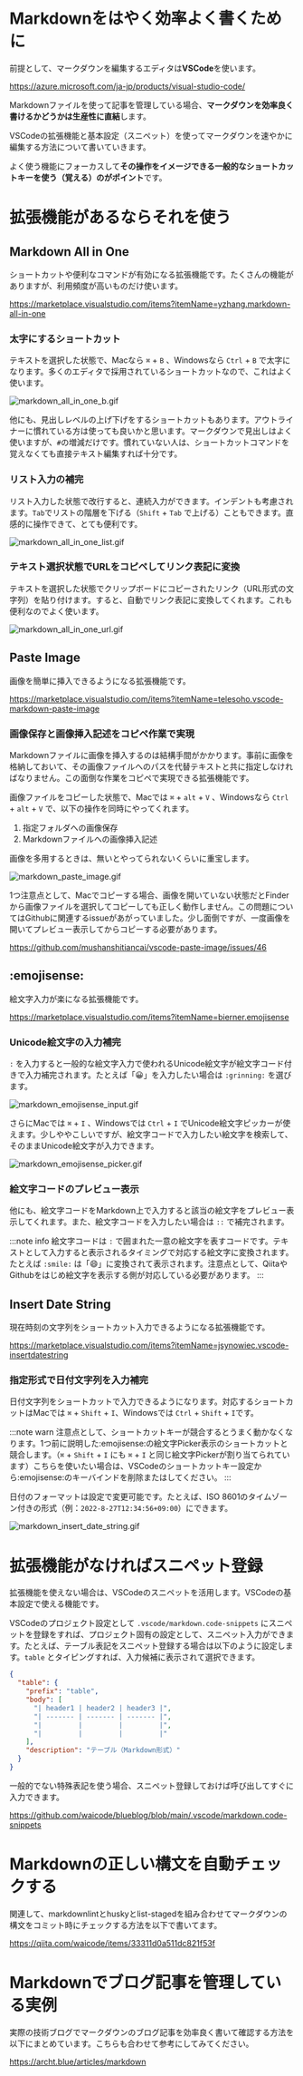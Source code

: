 <!--
title:   Markdown（マークダウン）をVSCodeの拡張機能とスニペットで効率良く書く
tags:    Markdown,VSCode,VisualStudioCode,マークダウン,マークダウン記法
id:      1310d3f0aeb24f393b88
private: false
-->
# Markdownをはやく効率よく書くために

前提として、マークダウンを編集するエディタは**VSCode**を使います。

https://azure.microsoft.com/ja-jp/products/visual-studio-code/

Markdownファイルを使って記事を管理している場合、**マークダウンを効率良く書けるかどうかは生産性に直結**します。

VSCodeの拡張機能と基本設定（スニペット）を使ってマークダウンを速やかに編集する方法について書いていきます。

よく使う機能にフォーカスして**その操作をイメージできる一般的なショートカットキーを使う（覚える）のがポイント**です。

# 拡張機能があるならそれを使う

## Markdown All in One

ショートカットや便利なコマンドが有効になる拡張機能です。たくさんの機能がありますが、利用頻度が高いものだけ使います。

https://marketplace.visualstudio.com/items?itemName=yzhang.markdown-all-in-one

### 太字にするショートカット

テキストを選択した状態で、Macなら `⌘` + `B` 、Windowsなら `Ctrl` + `B` で太字になります。多くのエディタで採用されているショートカットなので、これはよく使います。

![markdown_all_in_one_b.gif](https://qiita-image-store.s3.ap-northeast-1.amazonaws.com/0/35152/69595741-c1dd-82a8-688a-e0544a3f9917.gif)

他にも、見出しレベルの上げ下げをするショートカットもあります。アウトライナーに慣れている方は使っても良いかと思います。マークダウンで見出しはよく使いますが、`#`の増減だけです。慣れていない人は、ショートカットコマンドを覚えなくても直接テキスト編集すれば十分です。

### リスト入力の補完

リスト入力した状態で改行すると、連続入力ができます。インデントも考慮されます。`Tab`でリストの階層を下げる（`Shift` + `Tab` で上げる）こともできます。直感的に操作できて、とても便利です。

![markdown_all_in_one_list.gif](https://qiita-image-store.s3.ap-northeast-1.amazonaws.com/0/35152/f4545542-5454-c61a-43e6-c686f3246d99.gif)

### テキスト選択状態でURLをコピペしてリンク表記に変換

テキストを選択した状態でクリップボードにコピーされたリンク（URL形式の文字列）を貼り付けます。すると、自動でリンク表記に変換してくれます。これも便利なのでよく使います。

![markdown_all_in_one_url.gif](https://qiita-image-store.s3.ap-northeast-1.amazonaws.com/0/35152/447f4f5f-eb57-a8ba-72fb-6f202386a463.gif)

## Paste Image

画像を簡単に挿入できるようになる拡張機能です。

https://marketplace.visualstudio.com/items?itemName=telesoho.vscode-markdown-paste-image

### 画像保存と画像挿入記述をコピペ作業で実現

Markdownファイルに画像を挿入するのは結構手間がかかります。事前に画像を格納しておいて、その画像ファイルへのパスを代替テキストと共に指定しなければなりません。この面倒な作業をコピペで実現できる拡張機能です。

画像ファイルをコピーした状態で、Macでは `⌘` + `alt` + `V` 、Windowsなら `Ctrl` + `alt` + `V` で、以下の操作を同時にやってくれます。

1. 指定フォルダへの画像保存
2. Markdownファイルへの画像挿入記述

画像を多用するときは、無いとやってられないくらいに重宝します。

![markdown_paste_image.gif](https://qiita-image-store.s3.ap-northeast-1.amazonaws.com/0/35152/694b1289-5925-d24f-411d-3dd849accb6a.gif)

1つ注意点として、Macでコピーする場合、画像を開いていない状態だとFinderから画像ファイルを選択してコピーしても正しく動作しません。この問題についてはGithubに関連するissueがあがっていました。少し面倒ですが、一度画像を開いてプレビュー表示してからコピーする必要があります。

https://github.com/mushanshitiancai/vscode-paste-image/issues/46

## :emojisense:

絵文字入力が楽になる拡張機能です。

https://marketplace.visualstudio.com/items?itemName=bierner.emojisense

### Unicode絵文字の入力補完

`:` を入力すると一般的な絵文字入力で使われるUnicode絵文字が絵文字コード付きで入力補完されます。たとえば「😀」を入力したい場合は `:grinning:` を選びます。

![markdown_emojisense_input.gif](https://qiita-image-store.s3.ap-northeast-1.amazonaws.com/0/35152/fe4d590e-6db3-6236-5079-b21db6204fa8.gif)

さらにMacでは `⌘` + `I` 、Windowsでは `Ctrl` + `I` でUnicode絵文字ピッカーが使えます。少しややこしいですが、絵文字コードで入力したい絵文字を検索して、そのままUnicode絵文字が入力できます。

![markdown_emojisense_picker.gif](https://qiita-image-store.s3.ap-northeast-1.amazonaws.com/0/35152/ec7e23e4-4d2c-197b-c37f-93a0b88677be.gif)

### 絵文字コードのプレビュー表示

他にも、絵文字コードをMarkdown上で入力すると該当の絵文字をプレビュー表示してくれます。また、絵文字コードを入力したい場合は `::` で補完されます。

:::note info
絵文字コードは `:` で囲まれた一意の絵文字を表すコードです。テキストとして入力すると表示されるタイミングで対応する絵文字に変換されます。たとえば `:smile:` は「😄」に変換されて表示されます。注意点として、QiitaやGithubをはじめ絵文字を表示する側が対応している必要があります。
:::

## Insert Date String

現在時刻の文字列をショートカット入力できるようになる拡張機能です。

https://marketplace.visualstudio.com/items?itemName=jsynowiec.vscode-insertdatestring

### 指定形式で日付文字列を入力補完

日付文字列をショートカットで入力できるようになります。対応するショートカットはMacでは `⌘` + `Shift` + `I`、Windowsでは `Ctrl` + `Shift` + `I`です。

:::note warn
注意点として、ショートカットキーが競合するとうまく動かなくなります。1つ前に説明した:emojisense:の絵文字Picker表示のショートカットと競合します。（`⌘` + `Shift` + `I` にも `⌘` + `I` と同じ絵文字Pickerが割り当てられています）こちらを使いたい場合は、VSCodeのショートカットキー設定から:emojisense:のキーバインドを削除またはしてください。
:::

日付のフォーマットは設定で変更可能です。たとえば、ISO 8601のタイムゾーン付きの形式（例：`2022-8-27T12:34:56+09:00`）にできます。

![markdown_insert_date_string.gif](https://qiita-image-store.s3.ap-northeast-1.amazonaws.com/0/35152/34f5b10c-da58-593a-df9b-ffc6ab4ccdcc.gif)

# 拡張機能がなければスニペット登録

拡張機能を使えない場合は、VSCodeのスニペットを活用します。VSCodeの基本設定で使える機能です。

VSCodeのプロジェクト設定として `.vscode/markdown.code-snippets` にスニペットを登録をすれば、プロジェクト固有の設定として、スニペット入力ができます。たとえば、テーブル表記をスニペット登録する場合は以下のように設定します。`table` とタイピングすれば、入力候補に表示されて選択できます。

```json
{
  "table": {
    "prefix": "table",
    "body": [
      "| header1 | header2 | header3 |",
      "| ------- | ------- | ------- |",
      "|         |         |         |",
      "|         |         |         |"
    ],
    "description": "テーブル（Markdown形式）"
  }
}
```

一般的でない特殊表記を使う場合、スニペット登録しておけば呼び出してすぐに入力できます。

https://github.com/waicode/blueblog/blob/main/.vscode/markdown.code-snippets

# Markdownの正しい構文を自動チェックする

関連して、markdownlintとhuskyとlist-stagedを組み合わせてマークダウンの構文をコミット時にチェックする方法を以下で書いてます。

https://qiita.com/waicode/items/33311d0a511dc821f53f

# Markdownでブログ記事を管理している実例

実際の技術ブログでマークダウンのブログ記事を効率良く書いて確認する方法を以下にまとめています。こちらも合わせて参考にしてみてください。

https://archt.blue/articles/markdown
